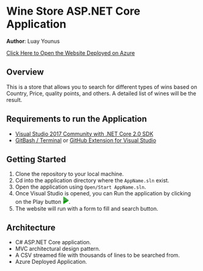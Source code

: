 # Wine Store ASP.NET Core Application
**Author**: Luay Younus

[Click Here to Open the Website Deployed on Azure](http://wineshopper.azurewebsites.net)

## Overview
This is a store that allows you to search for different types of wins based on Country, Price, quality points, and others. A detailed list of wines will be the result.

## Requirements to run the Application
- [Visual Studio 2017 Community with .NET Core 2.0 SDK](https://www.microsoft.com/net/core#windowscmd)
- [GitBash / Terminal](https://git-scm.com/downloads) or [GitHub Extension for Visual Studio](https://visualstudio.github.com)

## Getting Started
1. Clone the repository to your local machine.
2. Cd into the application directory where the `AppName.sln` exist.
3. Open the application using `Open/Start AppName.sln`.
4. Once Visual Studio is opened, you can Run the application by clicking on the Play button <img src="https://github.com/luayyounus/Lab02-Unit-Testing/blob/Lab02-Luay/WarCardGame/play-button.jpg" width="16">.
5. The website will run with a form to fill and search button.

## Architecture
 - C# ASP.NET Core application.
 - MVC architectural design pattern.
 - A CSV streamed file with thousands of lines to be searched from.
 - Azure Deployed Application.
